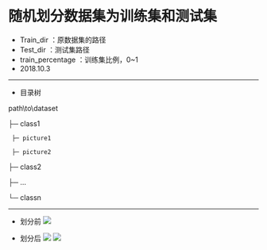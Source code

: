 # 随机划分数据集为训练集和测试集
* Train_dir ：原数据集的路径
* Test_dir ：测试集路径
* train_percentage ：训练集比例，0~1
* 2018.10.3
***
* 目录树

path\to\dataset

├─ class1

     ├─ picture1
   
     ├─ picture2

├─ class2

├─ ...

└─ classn
***
* 划分前
![](https://github.com/Leotemp/mymarkdownphoto/raw/master/devision_img/a.png)

* 划分后
![](https://github.com/Leotemp/mymarkdownphoto/raw/master/devision_img/b.png)
![](https://github.com/Leotemp/mymarkdownphoto/raw/master/devision_img/c.png)
